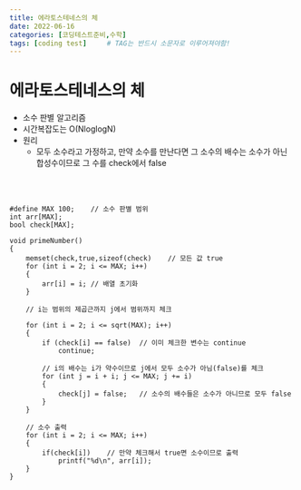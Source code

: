 ```yaml
---
title: 에라토스테네스의 체
date: 2022-06-16
categories: [코딩테스트준비,수학]
tags: [coding test]		# TAG는 반드시 소문자로 이루어져야함!
---
```


에라토스테네스의 체
=======================
 * 소수 판별 알고리즘
 * 시간복잡도는 O(NloglogN)
 * 원리
    * 모두 소수라고 가정하고, 만약 소수를 만난다면 그 소수의 배수는 소수가 아닌 합성수이므로 그 수를 check에서 false

<br><br>
    

    #define MAX 100;    // 소수 판별 범위
    int arr[MAX];
    bool check[MAX];

    void primeNumber()
    {
        memset(check,true,sizeof(check)    // 모든 값 true
        for (int i = 2; i <= MAX; i++)
        {
            arr[i] = i; // 배열 초기화
        }

        // i는 범위의 제곱근까지 j에서 범위까지 체크

        for (int i = 2; i <= sqrt(MAX); i++) 
        {
            if (check[i] == false)  // 이미 체크한 변수는 continue
                continue;

            // i의 배수는 i가 약수이므로 j에서 모두 소수가 아님(false)를 체크
            for (int j = i + i; j <= MAX; j += i)
            {
                check[j] = false;   // 소수의 배수들은 소수가 아니므로 모두 false
            }
        }

        // 소수 출력
        for (int i = 2; i <= MAX; i++)
        {
            if(check[i])    // 만약 체크해서 true면 소수이므로 출력
                printf("%d\n", arr[i]);
        }
    }
